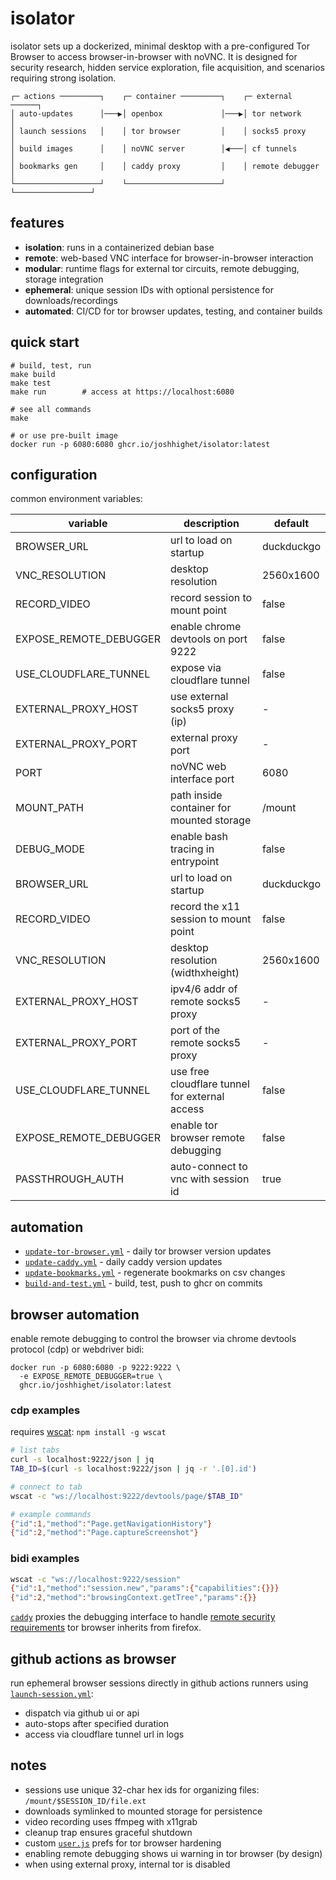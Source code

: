 # isolator

isolator sets up a dockerized, minimal desktop with a pre-configured Tor Browser to access browser-in-browser with noVNC. It is designed for security research, hidden service exploration, file acquisition, and scenarios requiring strong isolation.

```
┌─ actions ─────────┐    ┌─ container ─────────┐    ┌─ external ──────┐
│ auto-updates      │───▶│ openbox             │───▶│ tor network     │
│ launch sessions   │    │ tor browser         │    │ socks5 proxy    │
│ build images      │    │ noVNC server        │◀───│ cf tunnels      │
│ bookmarks gen     │    │ caddy proxy         │    │ remote debugger │
└───────────────────┘    └─────────────────────┘    └─────────────────┘
```

## features

- **isolation**: runs in a containerized debian base
- **remote**: web-based VNC interface for browser-in-browser interaction
- **modular**: runtime flags for external tor circuits, remote debugging, storage integration
- **ephemeral**: unique session IDs with optional persistence for downloads/recordings
- **automated**: CI/CD for tor browser updates, testing, and container builds

## quick start

```shell
# build, test, run
make build
make test
make run        # access at https://localhost:6080

# see all commands
make

# or use pre-built image
docker run -p 6080:6080 ghcr.io/joshhighet/isolator:latest
```

## configuration

common environment variables:

| variable               | description                                    | default       |
|------------------------|------------------------------------------------|---------------|
| BROWSER_URL            | url to load on startup                         | duckduckgo    |
| VNC_RESOLUTION         | desktop resolution                             | 2560x1600     |
| RECORD_VIDEO           | record session to mount point                  | false         |
| EXPOSE_REMOTE_DEBUGGER | enable chrome devtools on port 9222            | false         |
| USE_CLOUDFLARE_TUNNEL  | expose via cloudflare tunnel                   | false         |
| EXTERNAL_PROXY_HOST    | use external socks5 proxy (ip)                 | -             |
| EXTERNAL_PROXY_PORT    | external proxy port                            | -             |
| PORT                   | noVNC web interface port                       | 6080          |
| MOUNT_PATH             | path inside container for mounted storage      | /mount        |
| DEBUG_MODE             | enable bash tracing in entrypoint              | false         |
| BROWSER_URL            | url to load on startup                         | duckduckgo    |
| RECORD_VIDEO           | record the x11 session to mount point          | false         |
| VNC_RESOLUTION         | desktop resolution (widthxheight)              | 2560x1600     |
| EXTERNAL_PROXY_HOST    | ipv4/6 addr of remote socks5 proxy             | -             |
| EXTERNAL_PROXY_PORT    | port of the remote socks5 proxy                | -             |
| USE_CLOUDFLARE_TUNNEL  | use free cloudflare tunnel for external access | false         |
| EXPOSE_REMOTE_DEBUGGER | enable tor browser remote debugging            | false         |
| PASSTHROUGH_AUTH       | auto-connect to vnc with session id            | true          |

## automation

- [`update-tor-browser.yml`](.github/workflows/update-tor-browser.yml) - daily tor browser version updates
- [`update-caddy.yml`](.github/workflows/update-caddy.yml) - daily caddy version updates
- [`update-bookmarks.yml`](.github/workflows/update-bookmarks.yml) - regenerate bookmarks on csv changes
- [`build-and-test.yml`](.github/workflows/build.yml) - build, test, push to ghcr on commits

## browser automation

enable remote debugging to control the browser via chrome devtools protocol (cdp) or webdriver bidi:

```shell
docker run -p 6080:6080 -p 9222:9222 \
  -e EXPOSE_REMOTE_DEBUGGER=true \
  ghcr.io/joshhighet/isolator:latest
```

### cdp examples

requires [wscat](https://github.com/websockets/wscat): `npm install -g wscat`

```bash
# list tabs
curl -s localhost:9222/json | jq
TAB_ID=$(curl -s localhost:9222/json | jq -r '.[0].id')

# connect to tab
wscat -c "ws://localhost:9222/devtools/page/$TAB_ID"

# example commands
{"id":1,"method":"Page.getNavigationHistory"}
{"id":2,"method":"Page.captureScreenshot"}
```

### bidi examples

```bash
wscat -c "ws://localhost:9222/session"
{"id":1,"method":"session.new","params":{"capabilities":{}}}
{"id":2,"method":"browsingContext.getTree","params":{}}
```

[`caddy`](config/caddy/caddyfile) proxies the debugging interface to handle [remote security requirements](https://firefox-source-docs.mozilla.org/remote/Security.html) tor browser inherits from firefox.

## github actions as browser

run ephemeral browser sessions directly in github actions runners using [`launch-session.yml`](.github/workflows/launch-session.yml):

- dispatch via github ui or api
- auto-stops after specified duration
- access via cloudflare tunnel url in logs

## notes

- sessions use unique 32-char hex ids for organizing files: `/mount/$SESSION_ID/file.ext`
- downloads symlinked to mounted storage for persistence
- video recording uses ffmpeg with x11grab
- cleanup trap ensures graceful shutdown
- custom [`user.js`](config/browser/user.js) prefs for tor browser hardening
- enabling remote debugging shows ui warning in tor browser (by design)
- when using external proxy, internal tor is disabled

